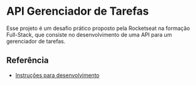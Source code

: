 
# API Gerenciador de Tarefas

Esse projeto é um desafio prático proposto pela Rocketseat na formação Full-Stack, que consiste no desenvolvimento de uma API para um gerenciador de tarefas.


## Referência

 - [Instruções para desenvolvimento](https://efficient-sloth-d85.notion.site/Desafio-pr-tico-Gerenciador-de-tarefas-0107c46e7aaa44fa8f01f879589a9077)

